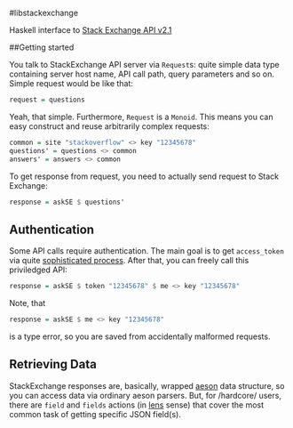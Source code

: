 #libstackexchange

Haskell interface to [Stack Exchange API v2.1][1]

##Getting started

You talk to StackExchange API server via `Request`s: quite simple data type
containing server host name, API call path, query parameters and so on. Simple
request would be like that:

```haskell
request = questions
```

Yeah, that simple. Furthermore, `Request` is a `Monoid`. This means you
can easy construct and reuse arbitrarily complex requests:

```haskell
common = site "stackoverflow" <> key "12345678"
questions' = questions <> common
answers' = answers <> common
```

To get response from request, you need to actually send request to Stack Exchange:

```haskell
response = askSE $ questions'
```



## Authentication

Some API calls require authentication. The main goal is to get `access_token` via quite
[sophisticated process][3]. After that, you can freely call this priviledged API:


```haskell
response = askSE $ token "12345678" $ me <> key "12345678"
```

Note, that

```haskell
response = askSE $ me <> key "12345678"
```

is a type error, so you are saved from accidentally malformed requests.

## Retrieving Data

StackExchange responses are, basically, wrapped [aeson][2] data structure, so you can
access data via ordinary aeson parsers. But, for /hardcore/ users, there are `field` and
`fields` actions (in [lens][4] sense) that cover the most common task of getting
specific JSON field(s).

 [1]: https://api.stackexchange.com/docs
 [2]: http://hackage.haskell.org/package/aeson
 [3]: https://api.stackexchange.com/docs/authentication
 [4]: http://hackage.haskell.org/package/lens